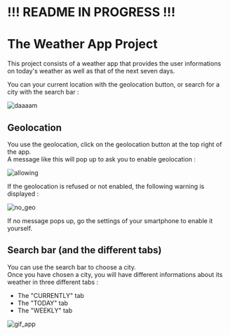 # !!! README IN PROGRESS !!!

# The Weather App Project

This project consists of a weather app that provides the user informations on today's weather as well as that of the next seven days.

You can your current location with the geolocation button, or search for a city with the search bar :

![daaaam](https://github.com/user-attachments/assets/5e3c2b79-dc58-4c2d-b688-a63b528bd146)

## Geolocation

You use the geolocation, click on the geolocation button at the top right of the app. <br>
A message like this will pop up to ask you to enable geolocation :

![allowing](https://github.com/user-attachments/assets/971c3b15-6336-4488-af0e-126c350db536)

If the geolocation is refused or not enabled, the following warning is displayed : <br/>

![no_geo](https://github.com/user-attachments/assets/a0a9f634-e002-40c8-bc95-067d9f88bd2a)

If no message pops up, go the settings of your smartphone to enable it yourself.

## Search bar (and the different tabs)

You can use the search bar to choose a city. <br/>
Once you have chosen a city, you will have different informations about its weather in three different tabs : <br/>
- The "CURRENTLY" tab
- The "TODAY" tab
- The "WEEKLY" tab

![gif_app](https://github.com/user-attachments/assets/c3eddc64-2023-448c-8e15-62880ab7ee1e)
